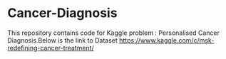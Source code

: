 # Cancer-Diagnosis

This repository contains code for Kaggle problem : Personalised Cancer Diagnosis.Below is the link to Dataset
https://www.kaggle.com/c/msk-redefining-cancer-treatment/
